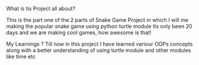 What is tis Project all about?

This is the part one of the 2 parts of Snake Game Project in which I will me making the popular snake game using python turtle module
Its only been 20 days and we are making cool games, how awesome is that!

My Learnings ?
Till now in this project I have learned variour OOPs concepts along with a better understanding of using turtle module and other modules like time etc
